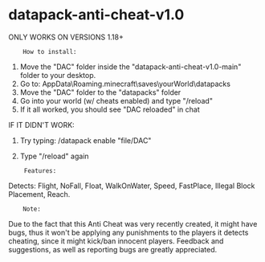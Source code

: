 # datapack-anti-cheat-v1.0
ONLY WORKS ON VERSIONS 1.18+
        
        How to install:

1) Move the "DAC" folder inside the "datapack-anti-cheat-v1.0-main" folder to your desktop.
2) Go to: AppData\Roaming\.minecraft\saves\yourWorld\datapacks
3) Move the "DAC" folder to the "datapacks" folder
4) Go into your world (w/ cheats enabled) and type "/reload"
5) If it all worked, you should see "DAC reloaded" in chat

IF IT DIDN'T WORK:
1) Try typing: /datapack enable "file/DAC"
2) Type "/reload" again



        Features:
Detects: Flight, NoFall, Float, WalkOnWater, Speed, FastPlace, Illegal Block Placement, Reach.

        Note:
Due to the fact that this Anti Cheat was very recently created, it might have bugs, thus it won't be applying any punishments to the players it detects cheating, since it might kick/ban innocent players. Feedback and suggestions, as well as reporting bugs are greatly appreciated.
